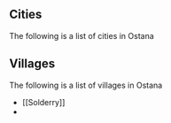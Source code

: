 ## Cities
The following is a list of cities in Ostana

## Villages
The following is a list of villages in Ostana
- [[Solderry]]
- 